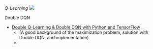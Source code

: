 *Q-Learning*
<img src="https://render.githubusercontent.com/render/math?math=e^{i \pi} = -1">


Double DQN
- [Double Q-Learning & Double DQN with Python and TensorFlow](https://rubikscode.net/2021/07/20/introduction-to-double-q-learning/ )
  - (A good background of the maximization problem, solution with Double DQN, and implementation)
  - 

